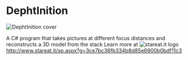 DephtInition
============

![DephtInition cover](http://www.stareat.it/img/dephtinitionCover.jpg)

A C# program that takes pictures at different focus distances and reconstructs a 3D model from the stack
Learn more at ![stareat.it logo](http://www.stareat.it/images/smallstar.png) <http://www.stareat.it/sp.aspx?g=3ce7bc36fb334b8d85e6900b0bdf11c3>
